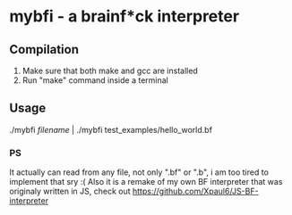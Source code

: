 # mybfi - a brainf\*ck interpreter

## Compilation
1. Make sure that both make and gcc are installed
2. Run "make" command inside a terminal

## Usage
./mybfi *filename*  |  ./mybfi test_examples/hello_world.bf

### PS
It actually can read from any file, not only ".bf" or ".b", i am too tired to implement that sry :( Also it is a remake of my own BF interpreter that was originaly written in JS, check out https://github.com/Xpaul6/JS-BF-interpreter